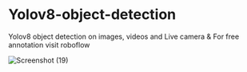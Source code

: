 # Yolov8-object-detection
Yolov8 object detection on images, videos and Live camera & For free annotation visit roboflow

![Screenshot (19)](https://github.com/mzidan132/Yolov8-object-detection/assets/136159336/430b721e-53d9-4783-ba8f-19794c6bcb8d)
